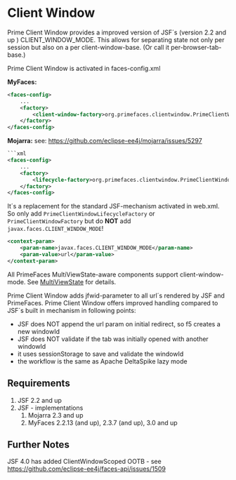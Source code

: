 # Client Window

Prime Client Window provides a improved version of JSF´s (version 2.2 and up ) CLIENT_WINDOW_MODE.
This allows for separating state not only per session but also on a per client-window-base.
(Or call it per-browser-tab-base.)


Prime Client Window is activated in faces-config.xml

**MyFaces:**
```xml
<faces-config>
    ...
    <factory>
        <client-window-factory>org.primefaces.clientwindow.PrimeClientWindowFactory</client-window-factory>
    </factory>
</faces-config>
```

**Mojarra:** see: https://github.com/eclipse-ee4j/mojarra/issues/5297

```xml
```xml
<faces-config>
    ...
    <factory>
        <lifecycle-factory>org.primefaces.clientwindow.PrimeClientWindowLifecycleFactory</lifecycle-factory>
    </factory>
</faces-config>
```

It´s a replacement for the standard JSF-mechanism activated in web.xml. So only add `PrimeClientWindowLifecycleFactory` or `PrimeClientWindowFactory`
but do **NOT** add `javax.faces.CLIENT_WINDOW_MODE`!

```xml
<context-param>
    <param-name>javax.faces.CLIENT_WINDOW_MODE</param-name>
    <param-value>url</param-value>
</context-param>
```

All PrimeFaces MultiViewState-aware components support client-window-mode.
See [MultiViewState](core/multiviewstate.md) for details.

Prime Client Window adds jfwid-parameter to all url´s rendered by JSF and PrimeFaces.
Prime Client Window offers improved handling compared to JSF´s built in mechanism in following points:
* JSF does NOT append the url param on initial redirect, so f5 creates a new windowId
* JSF does NOT validate if the tab was initially opened with another windowId
* it uses sessionStorage to save and validate the windowId
* the workflow is the same as Apache DeltaSpike lazy mode

## Requirements
1. JSF 2.2 and up
2. JSF - implementations
   1. Mojarra 2.3 and up
   2. MyFaces 2.2.13 (and up), 2.3.7 (and up), 3.0 and up


## Further Notes
JSF 4.0 has added ClientWindowScoped OOTB - see https://github.com/eclipse-ee4j/faces-api/issues/1509